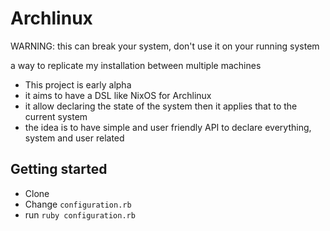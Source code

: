 # Archlinux

WARNING: this can break your system, don't use it on your running system

a way to replicate my installation between multiple machines

* This project is early alpha
* it aims to have a DSL like NixOS for Archlinux
* it allow declaring the state of the system then it applies that to the current system
* the idea is to have simple and user friendly API to declare everything, system and user related

## Getting started
* Clone
* Change `configuration.rb`
* run `ruby configuration.rb`
